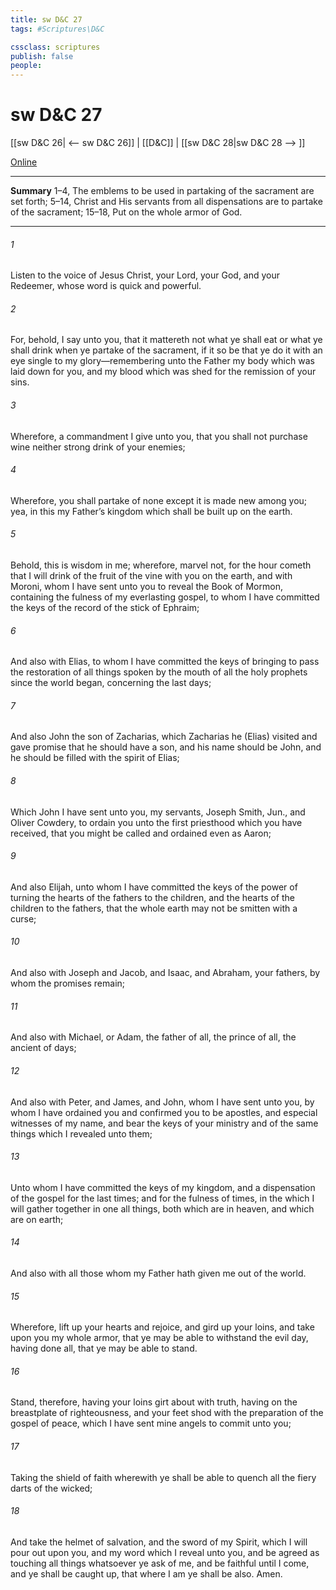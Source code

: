 ```yaml
---
title: sw D&C 27
tags: #Scriptures\D&C

cssclass: scriptures
publish: false
people:
---
```


# sw D&C 27
[[sw D&C 26| <-- sw D&C 26]] | [[D&C]] | [[sw D&C 28|sw D&C 28 --> ]]

[Online](https://churchofjesuschrist.org/study/scriptures/dc-testament/dc/27?lang=eng)

---
__Summary__
1–4, The emblems to be used in partaking of the sacrament are set forth; 5–14, Christ and His servants from all dispensations are to partake of the sacrament; 15–18, Put on the whole armor of God.

---
###### 1 
Listen to the voice of Jesus Christ, your Lord, your God, and your Redeemer, whose word is quick and powerful.

###### 2 
For, behold, I say unto you, that it mattereth not what ye shall eat or what ye shall drink when ye partake of the sacrament, if it so be that ye do it with an eye single to my glory—remembering unto the Father my body which was laid down for you, and my blood which was shed for the remission of your sins.

###### 3 
Wherefore, a commandment I give unto you, that you shall not purchase wine neither strong drink of your enemies;

###### 4 
Wherefore, you shall partake of none except it is made new among you; yea, in this my Father’s kingdom which shall be built up on the earth.

###### 5 
Behold, this is wisdom in me; wherefore, marvel not, for the hour cometh that I will drink of the fruit of the vine with you on the earth, and with Moroni, whom I have sent unto you to reveal the Book of Mormon, containing the fulness of my everlasting gospel, to whom I have committed the keys of the record of the stick of Ephraim;

###### 6 
And also with Elias, to whom I have committed the keys of bringing to pass the restoration of all things spoken by the mouth of all the holy prophets since the world began, concerning the last days;

###### 7 
And also John the son of Zacharias, which Zacharias he (Elias) visited and gave promise that he should have a son, and his name should be John, and he should be filled with the spirit of Elias;

###### 8 
Which John I have sent unto you, my servants, Joseph Smith, Jun., and Oliver Cowdery, to ordain you unto the first priesthood which you have received, that you might be called and ordained even as Aaron;

###### 9 
And also Elijah, unto whom I have committed the keys of the power of turning the hearts of the fathers to the children, and the hearts of the children to the fathers, that the whole earth may not be smitten with a curse;

###### 10 
And also with Joseph and Jacob, and Isaac, and Abraham, your fathers, by whom the promises remain;

###### 11 
And also with Michael, or Adam, the father of all, the prince of all, the ancient of days;

###### 12 
And also with Peter, and James, and John, whom I have sent unto you, by whom I have ordained you and confirmed you to be apostles, and especial witnesses of my name, and bear the keys of your ministry and of the same things which I revealed unto them;

###### 13 
Unto whom I have committed the keys of my kingdom, and a dispensation of the gospel for the last times; and for the fulness of times, in the which I will gather together in one all things, both which are in heaven, and which are on earth;

###### 14 
And also with all those whom my Father hath given me out of the world.

###### 15 
Wherefore, lift up your hearts and rejoice, and gird up your loins, and take upon you my whole armor, that ye may be able to withstand the evil day, having done all, that ye may be able to stand.

###### 16 
Stand, therefore, having your loins girt about with truth, having on the breastplate of righteousness, and your feet shod with the preparation of the gospel of peace, which I have sent mine angels to commit unto you;

###### 17 
Taking the shield of faith wherewith ye shall be able to quench all the fiery darts of the wicked;

###### 18 
And take the helmet of salvation, and the sword of my Spirit, which I will pour out upon you, and my word which I reveal unto you, and be agreed as touching all things whatsoever ye ask of me, and be faithful until I come, and ye shall be caught up, that where I am ye shall be also. Amen.

